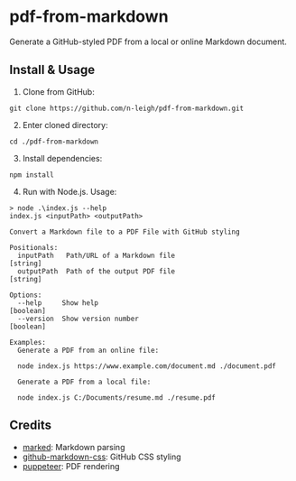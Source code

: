 # pdf-from-markdown
Generate a GitHub-styled PDF from a local or online Markdown document.

## Install & Usage
1. Clone from GitHub:
```
git clone https://github.com/n-leigh/pdf-from-markdown.git
```
2. Enter cloned directory:
```
cd ./pdf-from-markdown
```
3. Install dependencies:
```
npm install
```
4. Run with Node.js. Usage:
```
> node .\index.js --help
index.js <inputPath> <outputPath>

Convert a Markdown file to a PDF File with GitHub styling

Positionals:
  inputPath   Path/URL of a Markdown file                               [string]
  outputPath  Path of the output PDF file                               [string]

Options:
  --help     Show help                                                 [boolean]
  --version  Show version number                                       [boolean]

Examples:
  Generate a PDF from an online file:

  node index.js https://www.example.com/document.md ./document.pdf

  Generate a PDF from a local file:

  node index.js C:/Documents/resume.md ./resume.pdf
```

## Credits
- [marked](https://github.com/markedjs/marked): Markdown parsing
- [github-markdown-css](https://github.com/sindresorhus/github-markdown-css): GitHub CSS styling
- [puppeteer](https://github.com/GoogleChrome/puppeteer): PDF rendering

